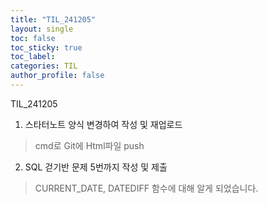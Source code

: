 ```yaml
---
title: "TIL_241205"
layout: single
toc: false
toc_sticky: true
toc_label: 
categories: TIL
author_profile: false
---
```


TIL_241205

1. 스타터노트 양식 변경하여 작성 및 재업로드
> cmd로 Git에 Html파일 push

2. SQL 걷기반 문제 5번까지 작성 및 제출
> CURRENT_DATE, DATEDIFF 함수에 대해 알게 되었습니다.